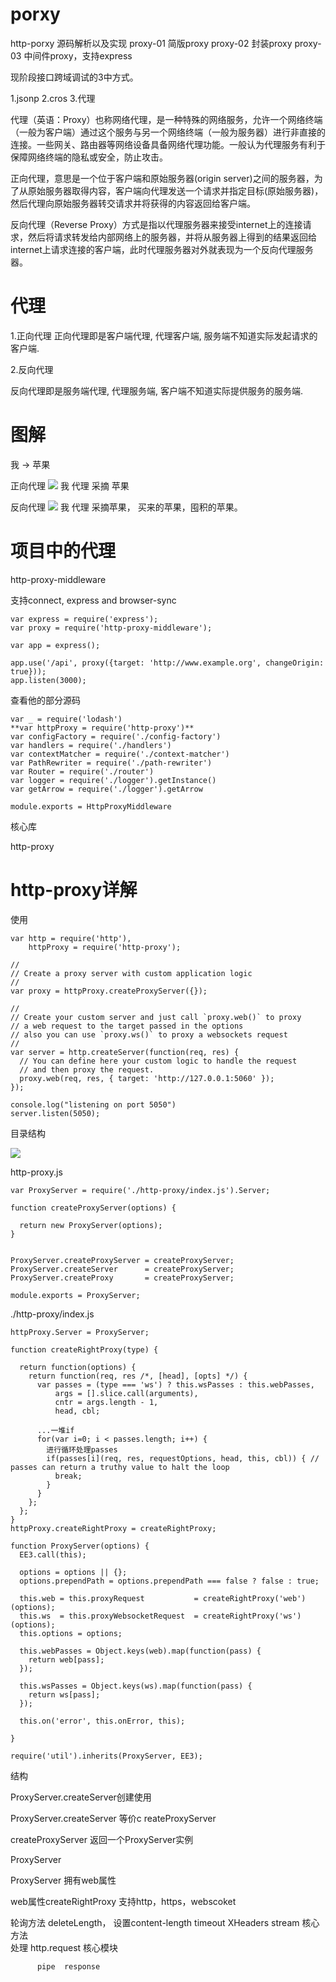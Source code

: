 # porxy
http-porxy 源码解析以及实现
proxy-01   简版proxy
proxy-02   封装proxy
proxy-03   中间件proxy，支持express


现阶段接口跨域调试的3中方式。

1.jsonp
2.cros
3.代理

代理（英语：Proxy）也称网络代理，是一种特殊的网络服务，允许一个网络终端（一般为客户端）通过这个服务与另一个网络终端（一般为服务器）进行非直接的连接。一些网关、路由器等网络设备具备网络代理功能。一般认为代理服务有利于保障网络终端的隐私或安全，防止攻击。

正向代理，意思是一个位于客户端和原始服务器(origin server)之间的服务器，为了从原始服务器取得内容，客户端向代理发送一个请求并指定目标(原始服务器)，然后代理向原始服务器转交请求并将获得的内容返回给客户端。

反向代理（Reverse Proxy）方式是指以代理服务器来接受internet上的连接请求，然后将请求转发给内部网络上的服务器，并将从服务器上得到的结果返回给internet上请求连接的客户端，此时代理服务器对外就表现为一个反向代理服务器。

# 代理

1.正向代理
正向代理即是客户端代理, 代理客户端, 服务端不知道实际发起请求的客户端.

2.反向代理

反向代理即是服务端代理, 代理服务端, 客户端不知道实际提供服务的服务端.

# 图解 

我   ->   苹果


正向代理
![](https://img-blog.csdn.net/20180501143538251)
我    代理      采摘      苹果


反向代理
![](https://img-blog.csdn.net/20180501143553266)
我    代理      采摘苹果， 买来的苹果，囤积的苹果。

# 项目中的代理

http-proxy-middleware

支持connect, express and browser-sync

```
var express = require('express');
var proxy = require('http-proxy-middleware');

var app = express();

app.use('/api', proxy({target: 'http://www.example.org', changeOrigin: true}));
app.listen(3000);

```

查看他的部分源码

```
var _ = require('lodash')
**var httpProxy = require('http-proxy')**
var configFactory = require('./config-factory')
var handlers = require('./handlers')
var contextMatcher = require('./context-matcher')
var PathRewriter = require('./path-rewriter')
var Router = require('./router')
var logger = require('./logger').getInstance()
var getArrow = require('./logger').getArrow

module.exports = HttpProxyMiddleware

```
核心库

http-proxy

# http-proxy详解
使用
```
var http = require('http'),
    httpProxy = require('http-proxy');

//
// Create a proxy server with custom application logic
//
var proxy = httpProxy.createProxyServer({});

//
// Create your custom server and just call `proxy.web()` to proxy
// a web request to the target passed in the options
// also you can use `proxy.ws()` to proxy a websockets request
//
var server = http.createServer(function(req, res) {
  // You can define here your custom logic to handle the request
  // and then proxy the request.
  proxy.web(req, res, { target: 'http://127.0.0.1:5060' });
});

console.log("listening on port 5050")
server.listen(5050);
```


目录结构

![](https://img-blog.csdn.net/201805011759320)

http-proxy.js
```
var ProxyServer = require('./http-proxy/index.js').Server;

function createProxyServer(options) {

  return new ProxyServer(options);
}


ProxyServer.createProxyServer = createProxyServer;
ProxyServer.createServer      = createProxyServer;
ProxyServer.createProxy       = createProxyServer;

module.exports = ProxyServer;
```

./http-proxy/index.js

```
httpProxy.Server = ProxyServer;

function createRightProxy(type) {

  return function(options) {
    return function(req, res /*, [head], [opts] */) {
      var passes = (type === 'ws') ? this.wsPasses : this.webPasses,
          args = [].slice.call(arguments),
          cntr = args.length - 1,
          head, cbl;

      ...一堆if
      for(var i=0; i < passes.length; i++) {
        进行循环处理passes
        if(passes[i](req, res, requestOptions, head, this, cbl)) { // passes can return a truthy value to halt the loop
          break;
        }
      }
    };
  };
}
httpProxy.createRightProxy = createRightProxy;

function ProxyServer(options) {
  EE3.call(this);

  options = options || {};
  options.prependPath = options.prependPath === false ? false : true;

  this.web = this.proxyRequest           = createRightProxy('web')(options);
  this.ws  = this.proxyWebsocketRequest  = createRightProxy('ws')(options);
  this.options = options;

  this.webPasses = Object.keys(web).map(function(pass) {
    return web[pass];
  });

  this.wsPasses = Object.keys(ws).map(function(pass) {
    return ws[pass];
  });

  this.on('error', this.onError, this);

}

require('util').inherits(ProxyServer, EE3);

```


结构



ProxyServer.createServer创建使用

ProxyServer.createServer 等价c reateProxyServer

createProxyServer 返回一个ProxyServer实例

ProxyServer 

ProxyServer 拥有web属性



web属性createRightProxy   支持http，https，webscoket

轮询方法 deleteLength， 设置content-length
        timeout
        XHeaders
        stream  核心方法  
          处理 http.request  核心模块

          pipe  response



